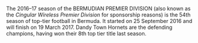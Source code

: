 The 2016–17 season of the BERMUDIAN PREMIER DIVISION (also known as the _Cingular Wireless Premier Division_ for sponsorship reasons) is the 54th season of top-tier football in Bermuda. It started on 25 September 2016 and will finish on 19 March 2017. Dandy Town Hornets are the defending champions, having won their 8th top tier title last season.
